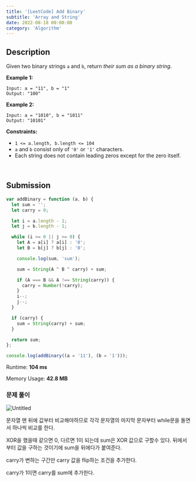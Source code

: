 ```yaml
---
title: '[LeetCode] Add Binary'
subtitle: 'Array and String'
date: 2022-08-18 00:00:00
category: 'Algorithm'
---
```


## Description

Given two binary strings `a` and `b`, return *their sum as a binary string*.

**Example 1:**

```
Input: a = "11", b = "1"
Output: "100"

```

**Example 2:**

```
Input: a = "1010", b = "1011"
Output: "10101"

```

**Constraints:**

- `1 <= a.length, b.length <= 104`
- `a` and `b` consist only of `'0'` or `'1'` characters.
- Each string does not contain leading zeros except for the zero itself.

<br/>

## Submission

```jsx
var addBinary = function (a, b) {
  let sum = '';
  let carry = 0;

  let i = a.length - 1;
  let j = b.length - 1;

  while (i >= 0 || j >= 0) {
    let A = a[i] ? a[i] : '0';
    let B = b[j] ? b[j] : '0';

    console.log(sum, 'sum');

    sum = String(A ^ B ^ carry) + sum;

    if (A === B && A !== String(carry)) {
      carry = Number(!carry);
    }
    i--;
    j--;
  }

  if (carry) {
    sum = String(carry) + sum;
  }

  return sum;
};

console.log(addBinary((a = '11'), (b = '1')));
```

Runtime: **104 ms**

Memory Usage: **42.8 MB**

### 문제 풀이

![Untitled](https://s3-us-west-2.amazonaws.com/secure.notion-static.com/cb18b884-d8ae-4d93-92f6-05f7bdc058b2/Untitled.png)

문자열 맨 뒤에 값부터 비교해야하므로 각각 문자열의 마지막 문자부터 while문을 돌면서 하나씩 비교를 한다.

XOR을 했을때 같으면 0, 다르면 1이 되는데 sum은 XOR 값으로 구할수 있다. 뒤에서 부터 값을 구하는 것이기에 sum을 뒤에다가 붙여준다.

carry가 변하는 구간만 carry 값을 flip하는 조건을 추가한다.

carry가 1이면 carry를 sum에 추가한다.

